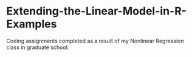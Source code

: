 # Extending-the-Linear-Model-in-R-Examples
Coding assignments completed as a result of my Nonlinear Regression class in graduate school.
